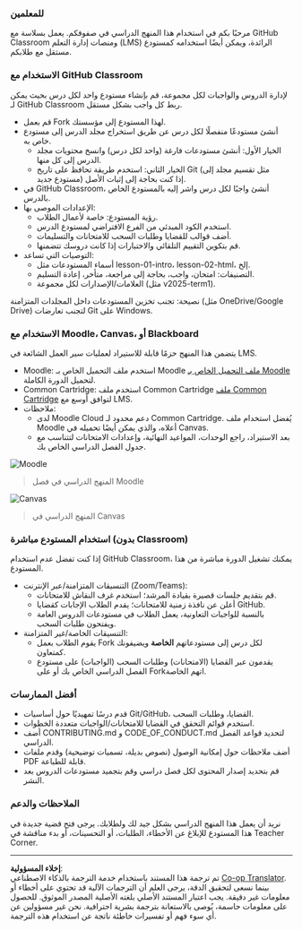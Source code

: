 <!--
CO_OP_TRANSLATOR_METADATA:
{
  "original_hash": "71009af209f81cc01a1f2d324200375f",
  "translation_date": "2025-10-03T08:35:50+00:00",
  "source_file": "for-teachers.md",
  "language_code": "ar"
}
-->
### للمعلمين

مرحبًا بكم في استخدام هذا المنهج الدراسي في صفوفكم. يعمل بسلاسة مع GitHub Classroom ومنصات إدارة التعلم (LMS) الرائدة، ويمكن أيضًا استخدامه كمستودع مستقل مع طلابكم.

### الاستخدام مع GitHub Classroom

لإدارة الدروس والواجبات لكل مجموعة، قم بإنشاء مستودع واحد لكل درس بحيث يمكن لـ GitHub Classroom ربط كل واجب بشكل مستقل.

- قم بعمل Fork لهذا المستودع إلى مؤسستك.
- أنشئ مستودعًا منفصلًا لكل درس عن طريق استخراج مجلد الدرس إلى مستودع خاص به.
  - الخيار الأول: أنشئ مستودعات فارغة (واحد لكل درس) وانسخ محتويات مجلد الدرس إلى كل منها.
  - الخيار الثاني: استخدم طريقة تحافظ على تاريخ Git (مثل تقسيم مجلد إلى مستودع جديد) إذا كنت بحاجة إلى إثبات الأصل.
- في GitHub Classroom، أنشئ واجبًا لكل درس واشر إليه بالمستودع الخاص بالدرس.
- الإعدادات الموصى بها:
  - رؤية المستودع: خاصة لأعمال الطلاب.
  - استخدم الكود المبدئي من الفرع الافتراضي لمستودع الدرس.
  - أضف قوالب للقضايا وطلبات السحب للامتحانات والتسليمات.
  - قم بتكوين التقييم التلقائي والاختبارات إذا كانت دروسك تتضمنها.
- التوصيات التي تساعد:
  - أسماء المستودعات مثل lesson-01-intro، lesson-02-html، إلخ.
  - التصنيفات: امتحان، واجب، بحاجة إلى مراجعة، متأخر، إعادة التسليم.
  - العلامات/الإصدارات لكل مجموعة (مثل v2025-term1).

نصيحة: تجنب تخزين المستودعات داخل المجلدات المتزامنة (مثل OneDrive/Google Drive) لتجنب تعارضات Git على Windows.

### الاستخدام مع Moodle، Canvas، أو Blackboard

يتضمن هذا المنهج حزمًا قابلة للاستيراد لعمليات سير العمل الشائعة في LMS.

- Moodle: استخدم ملف التحميل الخاص بـ Moodle [ملف التحميل الخاص بـ Moodle](../../../../../../../teaching-files/webdev-moodle.mbz) لتحميل الدورة الكاملة.
- Common Cartridge: استخدم ملف Common Cartridge [ملف Common Cartridge](../../../../../../../teaching-files/webdev-common-cartridge.imscc) لتوافق أوسع مع LMS.
- ملاحظات:
  - لدى Moodle Cloud دعم محدود لـ Common Cartridge. يُفضل استخدام ملف Moodle أعلاه، والذي يمكن أيضًا تحميله في Canvas.
  - بعد الاستيراد، راجع الوحدات، المواعيد النهائية، وإعدادات الامتحانات لتتناسب مع جدول الفصل الدراسي الخاص بك.

![Moodle](../../translated_images/moodle.94eb93d714a50cb2c97435b408017dee224348b61bc86203ffd43a4f4e57b95f.ar.png)
> المنهج الدراسي في فصل Moodle

![Canvas](../../translated_images/canvas.fbd605ff8e5b8aff567d398528ce113db304446b90b9cad55c654de3fdfcda34.ar.png)
> المنهج الدراسي في Canvas

### استخدام المستودع مباشرة (بدون Classroom)

إذا كنت تفضل عدم استخدام GitHub Classroom، يمكنك تشغيل الدورة مباشرة من هذا المستودع.

- التنسيقات المتزامنة/عبر الإنترنت (Zoom/Teams):
  - قم بتقديم جلسات قصيرة بقيادة المرشد؛ استخدم غرف النقاش للامتحانات.
  - أعلن عن نافذة زمنية للامتحانات؛ يقدم الطلاب الإجابات كقضايا GitHub.
  - بالنسبة للواجبات التعاونية، يعمل الطلاب في مستودعات الدروس العامة ويفتحون طلبات السحب.
- التنسيقات الخاصة/غير المتزامنة:
  - يقوم الطلاب بعمل Fork لكل درس إلى مستودعاتهم **الخاصة** ويضيفونك كمتعاون.
  - يقدمون عبر القضايا (الامتحانات) وطلبات السحب (الواجبات) على مستودع الفصل الدراسي الخاص بك أو على Forkاتهم الخاصة.

### أفضل الممارسات

- قدم درسًا تمهيديًا حول أساسيات Git/GitHub، القضايا، وطلبات السحب.
- استخدم قوائم التحقق في القضايا للامتحانات/الواجبات متعددة الخطوات.
- أضف CONTRIBUTING.md و CODE_OF_CONDUCT.md لتحديد قواعد الفصل الدراسي.
- أضف ملاحظات حول إمكانية الوصول (نصوص بديلة، تسميات توضيحية) وقدم ملفات PDF قابلة للطباعة.
- قم بتحديد إصدار المحتوى لكل فصل دراسي وقم بتجميد مستودعات الدروس بعد النشر.

### الملاحظات والدعم

نريد أن يعمل هذا المنهج الدراسي بشكل جيد لك ولطلابك. يرجى فتح قضية جديدة في هذا المستودع للإبلاغ عن الأخطاء، الطلبات، أو التحسينات، أو بدء مناقشة في Teacher Corner.

---

**إخلاء المسؤولية**:  
تم ترجمة هذا المستند باستخدام خدمة الترجمة بالذكاء الاصطناعي [Co-op Translator](https://github.com/Azure/co-op-translator). بينما نسعى لتحقيق الدقة، يرجى العلم أن الترجمات الآلية قد تحتوي على أخطاء أو معلومات غير دقيقة. يجب اعتبار المستند الأصلي بلغته الأصلية المصدر الموثوق. للحصول على معلومات حاسمة، يُوصى بالاستعانة بترجمة بشرية احترافية. نحن غير مسؤولين عن أي سوء فهم أو تفسيرات خاطئة ناتجة عن استخدام هذه الترجمة.